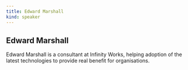 ```yaml
---
title: Edward Marshall
kind: speaker
---
```


## Edward Marshall

Edward Marshall is a consultant at Infinity Works, helping adoption of the
latest technologies to provide real benefit for organisations.
